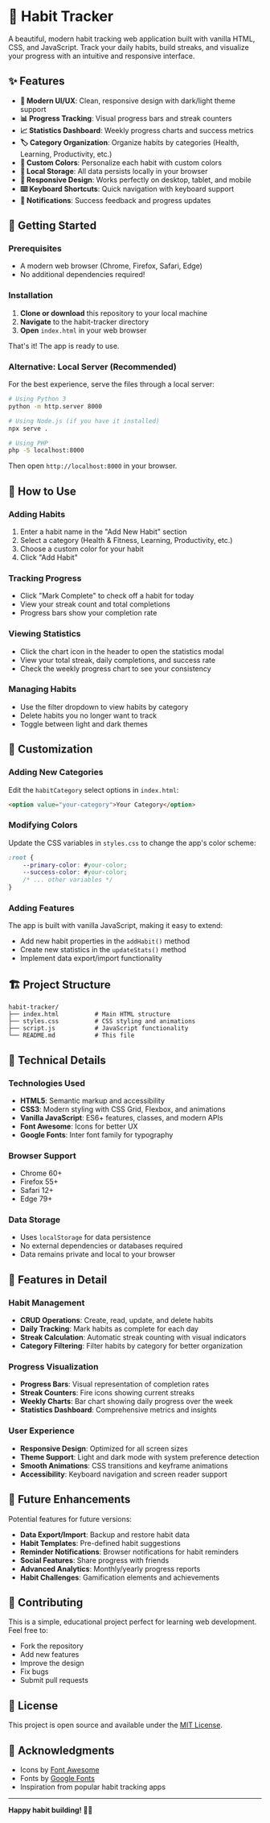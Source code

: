 # 🎯 Habit Tracker

A beautiful, modern habit tracking web application built with vanilla HTML, CSS, and JavaScript. Track your daily habits, build streaks, and visualize your progress with an intuitive and responsive interface.

## ✨ Features

- **🎨 Modern UI/UX**: Clean, responsive design with dark/light theme support
- **📊 Progress Tracking**: Visual progress bars and streak counters
- **📈 Statistics Dashboard**: Weekly progress charts and success metrics
- **🏷️ Category Organization**: Organize habits by categories (Health, Learning, Productivity, etc.)
- **🎨 Custom Colors**: Personalize each habit with custom colors
- **💾 Local Storage**: All data persists locally in your browser
- **📱 Responsive Design**: Works perfectly on desktop, tablet, and mobile
- **⌨️ Keyboard Shortcuts**: Quick navigation with keyboard support
- **🔔 Notifications**: Success feedback and progress updates

## 🚀 Getting Started

### Prerequisites

- A modern web browser (Chrome, Firefox, Safari, Edge)
- No additional dependencies required!

### Installation

1. **Clone or download** this repository to your local machine
2. **Navigate** to the habit-tracker directory
3. **Open** `index.html` in your web browser

That's it! The app is ready to use.

### Alternative: Local Server (Recommended)

For the best experience, serve the files through a local server:

```bash
# Using Python 3
python -m http.server 8000

# Using Node.js (if you have it installed)
npx serve .

# Using PHP
php -S localhost:8000
```

Then open `http://localhost:8000` in your browser.

## 📖 How to Use

### Adding Habits
1. Enter a habit name in the "Add New Habit" section
2. Select a category (Health & Fitness, Learning, Productivity, etc.)
3. Choose a custom color for your habit
4. Click "Add Habit"

### Tracking Progress
- Click "Mark Complete" to check off a habit for today
- View your streak count and total completions
- Progress bars show your completion rate

### Viewing Statistics
- Click the chart icon in the header to open the statistics modal
- View your total streak, daily completions, and success rate
- Check the weekly progress chart to see your consistency

### Managing Habits
- Use the filter dropdown to view habits by category
- Delete habits you no longer want to track
- Toggle between light and dark themes

## 🎨 Customization

### Adding New Categories
Edit the `habitCategory` select options in `index.html`:

```html
<option value="your-category">Your Category</option>
```

### Modifying Colors
Update the CSS variables in `styles.css` to change the app's color scheme:

```css
:root {
    --primary-color: #your-color;
    --success-color: #your-color;
    /* ... other variables */
}
```

### Adding Features
The app is built with vanilla JavaScript, making it easy to extend:
- Add new habit properties in the `addHabit()` method
- Create new statistics in the `updateStats()` method
- Implement data export/import functionality

## 🏗️ Project Structure

```
habit-tracker/
├── index.html          # Main HTML structure
├── styles.css          # CSS styling and animations
├── script.js           # JavaScript functionality
└── README.md           # This file
```

## 🔧 Technical Details

### Technologies Used
- **HTML5**: Semantic markup and accessibility
- **CSS3**: Modern styling with CSS Grid, Flexbox, and animations
- **Vanilla JavaScript**: ES6+ features, classes, and modern APIs
- **Font Awesome**: Icons for better UX
- **Google Fonts**: Inter font family for typography

### Browser Support
- Chrome 60+
- Firefox 55+
- Safari 12+
- Edge 79+

### Data Storage
- Uses `localStorage` for data persistence
- No external dependencies or databases required
- Data remains private and local to your browser

## 🎯 Features in Detail

### Habit Management
- **CRUD Operations**: Create, read, update, and delete habits
- **Daily Tracking**: Mark habits as complete for each day
- **Streak Calculation**: Automatic streak counting with visual indicators
- **Category Filtering**: Filter habits by category for better organization

### Progress Visualization
- **Progress Bars**: Visual representation of completion rates
- **Streak Counters**: Fire icons showing current streaks
- **Weekly Charts**: Bar chart showing daily progress over the week
- **Statistics Dashboard**: Comprehensive metrics and insights

### User Experience
- **Responsive Design**: Optimized for all screen sizes
- **Theme Support**: Light and dark mode with system preference detection
- **Smooth Animations**: CSS transitions and keyframe animations
- **Accessibility**: Keyboard navigation and screen reader support

## 🚀 Future Enhancements

Potential features for future versions:
- **Data Export/Import**: Backup and restore habit data
- **Habit Templates**: Pre-defined habit suggestions
- **Reminder Notifications**: Browser notifications for habit reminders
- **Social Features**: Share progress with friends
- **Advanced Analytics**: Monthly/yearly progress reports
- **Habit Challenges**: Gamification elements and achievements

## 🤝 Contributing

This is a simple, educational project perfect for learning web development. Feel free to:
- Fork the repository
- Add new features
- Improve the design
- Fix bugs
- Submit pull requests

## 📄 License

This project is open source and available under the [MIT License](LICENSE).

## 🙏 Acknowledgments

- Icons by [Font Awesome](https://fontawesome.com/)
- Fonts by [Google Fonts](https://fonts.google.com/)
- Inspiration from popular habit tracking apps

---

**Happy habit building! 🎯✨**
